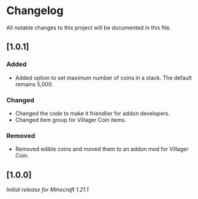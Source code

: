 # Changelog

All notable changes to this project will be documented in this file.

## [1.0.1]

### Added

- Added option to set maximum number of coins in a stack. The default remains 5,000.

### Changed

- Changed the code to make it friendlier for addon developers.
- Changed item group for Villager Coin items.

### Removed

- Removed edible coins and moved them to an addon mod for Villager Coin.

## [1.0.0]

_Initial release for Minecraft 1.21.1_